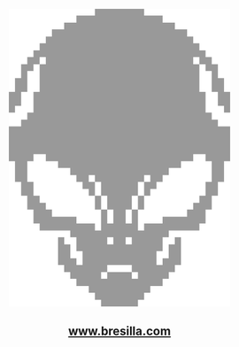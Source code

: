 <p align="center">
    <img alt="logo" src="./resources/logov2.png" width="400px">
</p>

<a href="http://www.bresilla.com" style="color: rgb(179, 128, 255)"></a><h2><p align="center" style="color: rgb(179, 128, 255)">www.bresilla.com</p></h2></a>
